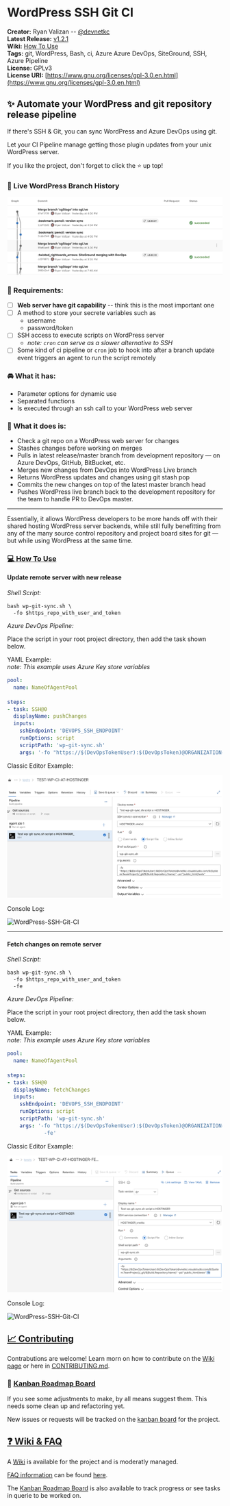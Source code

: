 # WordPress SSH Git CI

**Creator:** Ryan Valizan -- [@devnetkc](https://github.com/devnetkc)  
**Latest Release:** [v1.2.1](https://github.com/devnetkc/wordpress-ssh-git-ci/releases/tag/v1.2.1)  
**Wiki:** [How To Use](https://github.com/devnetkc/wordpress-ssh-git-ci/wiki)  
**Tags:** git, WordPress, Bash, ci, Azure Azure DevOps, SiteGround, SSH, Azure Pipeline  
**License:** GPLv3  
**License URI:** [https://www.gnu.org/licenses/gpl-3.0.en.html](https://www.gnu.org/licenses/gpl-3.0.en.html)  

## ✨ Automate your WordPress and git repository release pipeline

If there's SSH & Git, you can sync WordPress and Azure DevOps using git.

Let your CI Pipeline manage getting those plugin updates from your unix WordPress server.  

If you like the project, don't forget to click the ⭐ up top!

### 🔴 Live WordPress Branch History

![AzureHistory](https://raw.githubusercontent.com/devnetkc/readme-assets/master/Images/WordPress-commit-history.png)

<!-- markdownlint-disable -->
### 🔲 Requirements:
<!-- markdownlint-restore -->

- [ ] **Web server have git capability** -- think this is the most important one
- [ ] A method to store your secrete variables such as
  - username
  - password/token
- [ ] SSH access to execute scripts on WordPress server
  - *note: `cron` can serve as a slower alternative to SSH*
- [ ] Some kind of ci pipeline or `cron` job to hook into after a branch update event triggers an agent to run the script remotely

<!-- markdownlint-disable -->
### 🚘 What it has:
<!-- markdownlint-restore -->

- Parameter options for dynamic use
- Separated functions
- Is executed through an ssh call to your WordPress web server

<!-- markdownlint-disable -->
### 🚗 What it does is:
<!-- markdownlint-restore -->

- Check a git repo on a WordPress web server for changes
- Stashes changes before working on merges
- Pulls in latest release/master branch from development repository — on Azure DevOps, GitHub, BitBucket, etc.
- Merges new changes from DevOps into WordPress Live branch
- Returns WordPress updates and changes using git stash pop
- Commits the new changes on top of the latest master branch head
- Pushes WordPress live branch back to the development repository for the team to handle PR to DevOps master.

---

Essentially, it allows WordPress developers to be more hands off with their shared hosting WordPress server backends, while still fully benefitting from any of the many source control repository and project board sites for git — but while using WordPress at the same time.

### [💻 How To Use](https://github.com/devnetkc/wordpress-ssh-git-ci/wiki/How-To-Use)

#### Update remote server with new release

*Shell Script:*

````shell
bash wp-git-sync.sh \
  -fo $https_repo_with_user_and_token
````

*Azure DevOps Pipeline:*

Place the script in your root project directory, then add the task shown below.

YAML Example:  
*note: This example uses Azure Key store variables*

````yaml
pool:
  name: NameOfAgentPool

steps:
- task: SSH@0
  displayName: pushChanges
  inputs:
    sshEndpoint: 'DEVOPS_SSH_ENDPOINT'
    runOptions: script
    scriptPath: 'wp-git-sync.sh'
    args: '-fo "https://$(DevOpsTokenUser):$(DevOpsToken)@ORGANIZATION-NAME.visualstudio.com/$(System.TeamProject)/_git/$(Build.Repository.Name)"
````

Classic Editor Example:

![PipelineScreen](https://github.com/devnetkc/readme-assets/raw/master/Images/WordPress-SSH-Git-CI-Azure-DevOps-Pipeline.png)

Console Log:

![WordPress-SSH-Git-CI](https://user-images.githubusercontent.com/26221344/93008582-fc1f3280-f53b-11ea-831c-751cc00a2d3b.png)

---

#### Fetch changes on remote server

*Shell Script:*

````shell
bash wp-git-sync.sh \
  -fo $https_repo_with_user_and_token
  -fe
````

*Azure DevOps Pipeline:*

Place the script in your root project directory, then add the task shown below.

YAML Example:  
*note: This example uses Azure Key store variables*

````yaml
pool:
  name: NameOfAgentPool

steps:
- task: SSH@0
  displayName: fetchChanges
  inputs:
    sshEndpoint: 'DEVOPS_SSH_ENDPOINT'
    runOptions: script
    scriptPath: 'wp-git-sync.sh'
    args: '-fo "https://$(DevOpsTokenUser):$(DevOpsToken)@ORGANIZATION-NAME.visualstudio.com/$(System.TeamProject)/_git/$(Build.Repository.Name)" \
            -fe'
````

Classic Editor Example:

![PipelineScreen](https://github.com/devnetkc/readme-assets/raw/master/Images/WordPress-SSH-Git-CI-Azure-DevOps-Pipeline-fetch.png)

Console Log:

![WordPress-SSH-Git-CI](https://user-images.githubusercontent.com/26221344/93008605-296be080-f53c-11ea-959c-23cfe2ac072f.png)

## [📈 Contributing](https://github.com/devnetkc/wordpress-ssh-git-ci/wiki/Contributing)

Contrabutions are welcome! Learn morn on how to contribute on the [Wiki page](https://github.com/devnetkc/wordpress-ssh-git-ci/wiki/Contributing) or here in [CONTRIBUTING.md](https://github.com/devnetkc/wordpress-ssh-git-ci/blob/master/CONTRIBUTING.md).

### 📌 [Kanban Roadmap Board](https://github.com/devnetkc/wordpress-ssh-git-ci/projects/1)

If you see some adjustments to make, by all means suggest them.  This needs some clean up and refactoring yet.

New issues or requests will be tracked on the [kanban board](https://github.com/devnetkc/wordpress-ssh-git-ci/projects/1) for the project.

## [❓ Wiki & FAQ](https://github.com/devnetkc/wordpress-ssh-git-ci/wiki)

A [Wiki](https://github.com/devnetkc/wordpress-ssh-git-ci/wiki/) is available for the project and is moderatly managed.

[FAQ information](https://github.com/devnetkc/wordpress-ssh-git-ci/wiki/FAQ) can be found [here](https://github.com/devnetkc/wordpress-ssh-git-ci/wiki/FAQ).

The [Kanban Roadmap Board](https://github.com/devnetkc/wordpress-ssh-git-ci/projects/1) is also available to track progress or see tasks in querie to be worked on.
